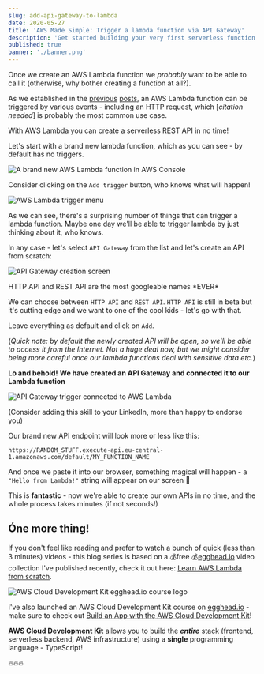 ```yaml
---
slug: add-api-gateway-to-lambda
date: 2020-05-27
title: 'AWS Made Simple: Trigger a lambda function via API Gateway'
description: 'Get started building your very first serverless function'
published: true
banner: './banner.png'
---
```


Once we create an AWS Lambda function we _probably_ want to be able to call it (otherwise, why bother creating a function at all?).

As we established in the [previous](https://tlakomy.com/create-an-aws-lambda-function-from-scratch) [posts](https://tlakomy.com/wtf-is-aws-lambda/), an AWS Lambda function can be triggered by various events - including an HTTP request, which [_citation needed_] is probably the most common use case.

With AWS Lambda you can create a serverless REST API in no time!

Let's start with a brand new lambda function, which as you can see - by default has no triggers.

![A brand new AWS Lambda function in AWS Console](https://dev-to-uploads.s3.amazonaws.com/i/wswwy1kgi1o965aw5dwl.png)

Consider clicking on the `Add trigger` button, who knows what will happen!

![AWS Lambda trigger menu](https://dev-to-uploads.s3.amazonaws.com/i/l46nclle8f4f11361zuy.png)

As we can see, there's a surprising number of things that can trigger a lambda function. Maybe one day we'll be able to trigger lambda by just thinking about it, who knows.

In any case - let's select `API Gateway` from the list and let's create an API from scratch:

![API Gateway creation screen](https://dev-to-uploads.s3.amazonaws.com/i/89qnfoob19dbn6lguvxx.png)

<figcaption>HTTP API and REST API are the most googleable names *EVER*</figcaption>

We can choose between `HTTP API` and `REST API`. `HTTP API` is still in beta but it's cutting edge and we want to one of the cool kids - let's go with that.

Leave everything as default and click on `Add`.

(_Quick note: by default the newly created API will be open, so we'll be able to access it from the Internet. Not a huge deal now, but we might consider being more careful once our lambda functions deal with sensitive data etc._)

**Lo and behold!**
**We have created an API Gateway and connected it to our Lambda function**

![API Gateway trigger connected to AWS Lambda](https://dev-to-uploads.s3.amazonaws.com/i/fhfm5xcqsh4eqdhwanak.png)

(Consider adding this skill to your LinkedIn, more than happy to endorse you)

Our brand new API endpoint will look more or less like this:

`https://RANDOM_STUFF.execute-api.eu-central-1.amazonaws.com/default/MY_FUNCTION_NAME`

And once we paste it into our browser, something magical will happen - a `"Hello from Lambda!"` string will appear on our screen 🎉

This is **fantastic** - now we're able to create our own APIs in no time, and the whole process takes minutes (if not seconds!)

## Óne more thing!

If you don't feel like reading and prefer to watch a bunch of quick (less than 3 minutes) videos - this blog series is based on a 💰free 💰[egghead.io](https://egghead.io/s/km6vr) video collection I've published recently, check it out here: [Learn AWS Lambda from scratch](https://egghead.io/lessons/aws-wtf-is-aws-lambda?pl=learn-aws-lambda-from-scratch-d29d?af=6p5abz).

![AWS Cloud Development Kit egghead.io course logo](https://dev-to-uploads.s3.amazonaws.com/i/9p45p74bklgke0gsjjrl.png)

I've also launched an AWS Cloud Development Kit course on [egghead.io](https://egghead.io/s/km6vr) - make sure to check out [Build an App with the AWS Cloud Development Kit](https://egghead.io/courses/build-an-app-with-the-aws-cloud-development-kit?af=6p5abz)!

**AWS Cloud Development Kit** allows you to build the **_entire_** stack (frontend, serverless backend, AWS infrastructure) using a **single** programming language - TypeScript!

🔥🔥🔥
